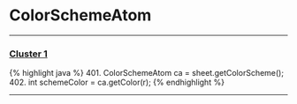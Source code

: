 # ColorSchemeAtom

***

### [Cluster 1](./1)
{% highlight java %}
401. ColorSchemeAtom ca = sheet.getColorScheme();
402. int schemeColor = ca.getColor(r);
{% endhighlight %}

***

